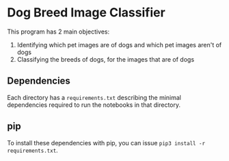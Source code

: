 # Dog Breed Image Classifier
This program has 2 main objectives:
1. Identifying which pet images are of dogs and which pet images aren't of dogs
2. Classifying the breeds of dogs, for the images that are of dogs


## Dependencies

Each directory has a `requirements.txt` describing the minimal dependencies required to run the notebooks in that directory.

## pip

To install these dependencies with pip, you can issue `pip3 install -r requirements.txt`.


